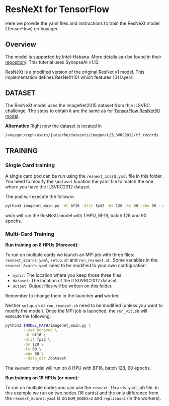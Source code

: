# ResNeXt for TensorFlow
Here we provide the yaml files and instructions to train the ResNeXt model (TensorFlow) on Voyager.


## Overview

The model is supported by Intel-Habana. More details can be found in their [repository](https://github.com/HabanaAI/Model-References/tree/1.13.0/TensorFlow/computer_vision/Resnets/ResNeXt). This tutorial uses SynapseAI v1.13.

ResNeXt is a modified version of the original ResNet v1 model. This implementation defines ResNeXt101 which features 101 layers.







## DATASET

The ResNeXt model uses the ImageNet2015 dataset from thje ILSVRC challenge. The steps to obtain it are the same as for [TensorFlow ResNet50 model](/TensorFlow/computer_vision/Resnets/resnet_keras).

**Alternative**
Right now the dataset is located in
```bash
/voyager/ceph/users/javierhn/datasets/imagenet/ILSVRC2012/tf_records
```



## TRAINING

### Single Card training
A single card pod can be run using the `resnext_1card.yaml` file in this folder. You need to modify the `\dataset` lcoation the yaml file to match the one where you have the ILSVRC2012 dataset.

The pod will execute the followin:
```bash
python3 imagenet_main.py -dt bf16 -dlit fp32 -bs 128 -te 90 -ebe 90 --data_dir /dataset
```
wich will run the ResNeXt model with 1 HPU, BF16, batch 128 and 90 epochs.


### Multi-Card Training

**Run training on 8 HPUs (Horovod):**

To run on multiple cards we launch an MPI job with three files: `resnext_8cards.yaml`, `setup.sh` and `run_resnext.sh`. Some variables in the `resnext_8cards.yaml` need to be modified to your own configuration:
- `mydir`: The location where you keep those three files.
- `dataset`: The location of the ILSDVRC2012 dataset.
- `output`: Output files will be written on this folder.  

Remember to change them in the launcher **and** worker.

Neither `setup.sh` or `run_resnext.sh` need to be modified (unless you want to modify the model). Once the MPI job is launched, the `run_vit.sh` will execute the following:
```bash
python3 $MODEL_PATH/imagenet_main.py \
        --use_horovod \
        -dt bf16 \
        -dlit fp32 \
        -bs 128 \
        -te 90 \
        -ebe 90 \
        --data_dir /dataset
```
The `ResNeXt` model will run on 8 HPU with BF16, batch 128, 90 epochs.

**Run training on 16 HPUs (or more):**

To run on multiple nodes you can use the `resnext_16cards.yaml` job file. In this example we run on two nodes (16 cards) and the only difference from the `resnext_8cards.yaml` is on `NUM_NODES=2` and `replicas=2` (in the workers).



